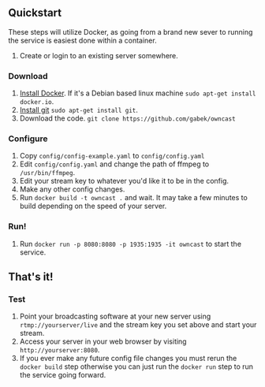 ## Quickstart

These steps will utilize Docker, as going from a brand new sever to running the service is easiest done within a container.

1. Create or login to an existing server somewhere.

### Download
1. [Install Docker](https://docs.docker.com/get-docker/).  If it's a Debian based linux machine `sudo apt-get install docker.io`.
1. [Install git](https://git-scm.com/downloads) `sudo apt-get install git`.
1. Download the code.  `git clone https://github.com/gabek/owncast`

### Configure
1. Copy `config/config-example.yaml` to `config/config.yaml`
1. Edit `config/config.yaml` and change the path of ffmpeg to `/usr/bin/ffmpeg`.
1. Edit your stream key to whatever you'd like it to be in the config.
1. Make any other config changes.
1. Run `docker build -t owncast .` and wait.  It may take a few minutes to build depending on the speed of your server.

### Run!
1. Run `docker run -p 8080:8080 -p 1935:1935 -it owncast` to start the service.

## That's it!

### Test
1. Point your broadcasting software at your new server using `rtmp://yourserver/live` and the stream key you set above and start your stream.
1. Access your server in your web browser by visiting `http://yourserver:8080`.
1. If you ever make any future config file changes you must rerun the `docker build` step otherwise you can just run the `docker run` step to run the service going forward.

